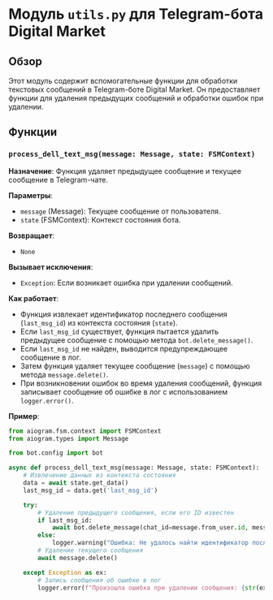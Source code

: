 # Модуль `utils.py` для Telegram-бота Digital Market

## Обзор

Этот модуль содержит вспомогательные функции для обработки текстовых сообщений в Telegram-боте Digital Market. 
Он предоставляет функции для удаления предыдущих сообщений и обработки ошибок при удалении. 

## Функции

### `process_dell_text_msg(message: Message, state: FSMContext)`

**Назначение**: 
Функция удаляет предыдущее сообщение и текущее сообщение в Telegram-чате.

**Параметры**:

- `message` (Message): Текущее сообщение от пользователя.
- `state` (FSMContext): Контекст состояния бота.

**Возвращает**: 
- `None`

**Вызывает исключения**:
- `Exception`: Если возникает ошибка при удалении сообщений.

**Как работает**:
- Функция извлекает идентификатор последнего сообщения (`last_msg_id`) из контекста состояния (`state`).
- Если `last_msg_id` существует, функция пытается удалить предыдущее сообщение с помощью метода `bot.delete_message()`. 
- Если `last_msg_id` не найден, выводится предупреждающее сообщение в лог.
- Затем функция удаляет текущее сообщение (`message`) с помощью метода `message.delete()`. 
- При возникновении ошибок во время удаления сообщений, функция записывает сообщение об ошибке в лог с использованием `logger.error()`.

**Пример**:

```python
from aiogram.fsm.context import FSMContext
from aiogram.types import Message

from bot.config import bot

async def process_dell_text_msg(message: Message, state: FSMContext):
    # Извлечение данных из контекста состояния
    data = await state.get_data()
    last_msg_id = data.get('last_msg_id')

    try:
        # Удаление предыдущего сообщения, если его ID известен
        if last_msg_id:
            await bot.delete_message(chat_id=message.from_user.id, message_id=last_msg_id)
        else:
            logger.warning("Ошибка: Не удалось найти идентификатор последнего сообщения для удаления.")
        # Удаление текущего сообщения
        await message.delete()

    except Exception as ex:
        # Запись сообщения об ошибке в лог
        logger.error(f"Произошла ошибка при удалении сообщения: {str(ex)}")